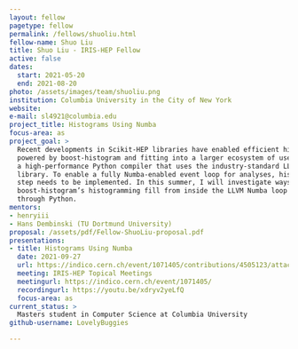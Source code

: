 ```yaml
---
layout: fellow
pagetype: fellow
permalink: /fellows/shuoliu.html
fellow-name: Shuo Liu
title: Shuo Liu - IRIS-HEP Fellow
active: false
dates:
  start: 2021-05-20
  end: 2021-08-20
photo: /assets/images/team/shuoliu.png
institution: Columbia University in the City of New York
website:
e-mail: sl4921@columbia.edu
project_title: Histograms Using Numba
focus-area: as
project_goal: >
  Recent developments in Scikit-HEP libraries have enabled efficient histogramming
  powered by boost-histogram and fitting into a larger ecosystem of users. Numba is
  a high-performance Python compiler that uses the industry-standard LLVM compiler
  library. To enable a fully Numba-enabled event loop for analyses, histogramming
  step needs to be implemented. In this summer, I will investigate ways to enable
  boost-histogram’s histogramming fill from inside the LLVM Numba loop without stepping
  through Python.
mentors:
- henryiii
- Hans Dembinski (TU Dortmund University)
proposal: /assets/pdf/Fellow-ShuoLiu-proposal.pdf
presentations:
- title: Histograms Using Numba
  date: 2021-09-27
  url: https://indico.cern.ch/event/1071405/contributions/4505123/attachments/2335540/3980767/iris-hep-talk.pdf
  meeting: IRIS-HEP Topical Meetings
  meetingurl: https://indico.cern.ch/event/1071405/
  recordingurl: https://youtu.be/xdryv2yeLfQ
  focus-area: as
current_status: >
  Masters student in Computer Science at Columbia University
github-username: LovelyBuggies

---
```

